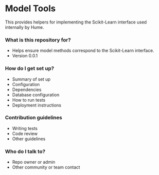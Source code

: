 # Model Tools #

This provides helpers for implementing the Scikit-Learn interface used internally by Hume.

### What is this repository for? ###

* Helps ensure model methods correspond to the Scikit-Learn interface.
* Version 0.0.1

### How do I get set up? ###

* Summary of set up
* Configuration
* Dependencies
* Database configuration
* How to run tests
* Deployment instructions

### Contribution guidelines ###

* Writing tests
* Code review
* Other guidelines

### Who do I talk to? ###

* Repo owner or admin
* Other community or team contact